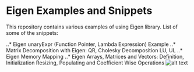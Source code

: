 # Eigen Examples and Snippets
This repository contains various examples of using Eigen library. List of some of the snippets:

..* Eigen unaryExpr (Function Pointer, Lambda Expression) Example
..* Matrix Decomposition with Eigen: QR, Cholesky Decomposition LU, UL
..* Eigen Memory Mapping
..* Eigen Arrays, Matrices and Vectors: Definition, Initialization Resizing, Populating and Coefficient Wise Operations
![alt text](https://img.shields.io/badge/license-BSD-blue.svg)

